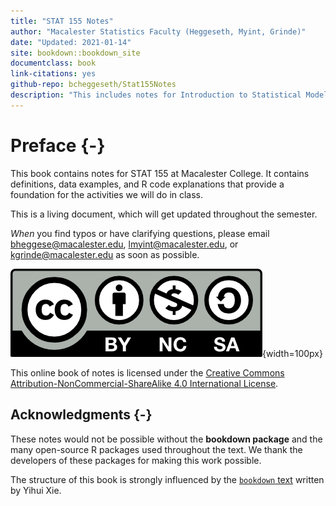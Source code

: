 ```yaml
--- 
title: "STAT 155 Notes"
author: "Macalester Statistics Faculty (Heggeseth, Myint, Grinde)"
date: "Updated: 2021-01-14"
site: bookdown::bookdown_site
documentclass: book
link-citations: yes
github-repo: bcheggeseth/Stat155Notes
description: "This includes notes for Introduction to Statistical Modeling (STAT 155) at Macalester College."
---
```


# Preface {-}

This book contains notes for STAT 155 at Macalester College. It contains definitions, data examples, and R code explanations that provide a foundation for the activities we will do in class.

This is a living document, which will get updated throughout the semester.

*When* you find typos or have clarifying questions, please email bheggese@macalester.edu, lmyint@macalester.edu, or kgrinde@macalester.edu as soon as possible.


![Creative Commons License](Photos/by-nc-sa.png){width=100px}  

This online book of notes is licensed under the [Creative Commons Attribution-NonCommercial-ShareAlike 4.0 International License](http://creativecommons.org/licenses/by-nc-sa/4.0/).

## Acknowledgments {-}

These notes would not be possible without the **bookdown package** and the many open-source R packages used throughout the text. We thank the developers of these packages for making this work possible. 

The structure of this book is strongly influenced by the [`bookdown` text](https://bookdown.org/yihui/bookdown) written by Yihui Xie.
